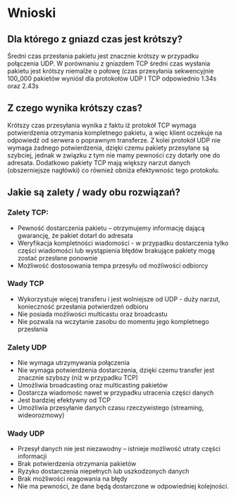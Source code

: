 # Wnioski 

##  Dla którego z gniazd czas jest krótszy?
Średni czas przesłania pakietu jest znacznie krótszy w przypadku połączenia UDP. 
W porównaniu z gniazdem TCP średni czas wysłania pakietu jest krótszy niemalże o połowę (czas przesyłania sekwencyjnie 100_000 pakietów wyniósł dla protokołów UDP I TCP odpowiednio 1.34s oraz 2.43s 

## Z czego wynika krótszy czas?
Krótszy czas przesyłania wynika z faktu iż protokół TCP wymaga potwierdzenia otrzymania kompletnego pakietu, a więc klient oczekuje na odpowiedź od serwera o poprawnym transferze. Z kolei protokół UDP nie wymaga żadnego potwierdzenia, dzięki czemu pakiety przesyłane są szybciej, jednak w związku z tym nie mamy pewności czy dotarły one do adresata. Dodatkowo pakiety TCP mają większy narzut danych (obszerniejsze nagłówki) co również obniża efektywnośc tego protokołu. 

 
## Jakie są zalety / wady obu rozwiązań?
### Zalety TCP: 
- Pewność dostarczenia pakietu – otrzymujemy informację dającą gwarancję, że pakiet dotarł do adresata 
- Weryfikacja kompletności wiadomości - w przypadku dostarczenia tylko części wiadomości lub wystąpienia błędów brakujące pakiety mogą zostać przesłane ponownie 
- Możliwość dostosowania tempa przesyłu od możliwości odbiorcy 

### Wady TCP 
- Wykorzystuje więcej transferu i jest wolniejsze od UDP - duży narzut, konieczność przesłania potwierdzeń odbioru 
- Nie posiada możliwości multicastu oraz broadcastu 
- Nie pozwala na wczytanie zasobu do momentu jego kompletnego przesłania 

### Zalety UDP 
- Nie wymaga utrzymywania połączenia 
- Nie wymaga potwierdzenia dostarczenia, dzięki czemu transfer jest znacznie szybszy (niż w przypadku TCP) 
- Umożliwia broadcasting oraz multicasting pakietów 
- Dostarcza wiadomośc nawet w przypadku utracenia części danych 
- Jest bardziej efektywny od TCP 
- Umożliwia przesyłanie danych czasu rzeczywistego (streaming, wideorozmowy) 

### Wady UDP 
- Przesył danych nie jest niezawodny – istnieje możliwość utraty części informacji 
- Brak potwierdzenia otrzymania pakietów 
- Ryzyko dostarczenia niepełnych lub uszkodzonych danych 
- Brak możliwości reagowania na błędy 
- Nie ma pewności, że dane będą dostarczone w odpowiedniej kolejności. 